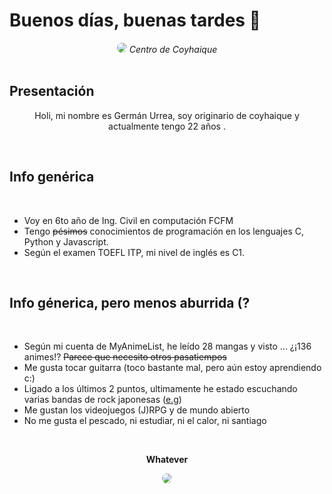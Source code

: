 # Buenos días, buenas tardes 👋

<div align="center">
    <img src='https://dgoz6t0l59f4w.cloudfront.net/blog_article_assets/images/000/002/324/original/centrocoyhaique_2.jpg?1604373267' style="border-radius: 12px"> 
    <em>Centro de Coyhaique</em>
</div>

<br>

## Presentación
<div align="center">

Holi, mi nombre es Germán Urrea, soy originario de coyhaique y actualmente tengo 22 años .

</div>

<br>

## Info genérica 

<br>

- Voy en 6to año de Ing. Civil en computación FCFM
- Tengo ~~pésimos~~ conocimientos de programación en los lenguajes C, Python y Javascript.
- Según el examen TOEFL ITP, mi nivel de inglés es C1.
<br>

## Info génerica, pero menos aburrida (?
<br>

- Según mi cuenta de MyAnimeList, he leído 28 mangas y visto ... ¿¡136 animes!? ~~Parece que necesito otros pasatiempos~~
- Me gusta tocar guitarra (toco bastante mal, pero aún estoy aprendiendo c:)
- Ligado a los últimos 2 puntos, ultimamente he estado escuchando varias bandas de rock japonesas ([e.g](https://www.youtube.com/watch?v=OuSFM2l9OaI&ab_channel=%E3%83%A8%E3%83%AB%E3%82%B7%E3%82%AB%2Fn-bunaOfficial))
- Me gustan los videojuegos (J)RPG y de mundo abierto
- No me gusta el pescado, ni estudiar, ni el calor, ni santiago

<br>
<div align="center">
    <p><b>Whatever</b></p>
    <img src='https://media.tenor.com/x-_5LHTnUpYAAAAM/dance-anime.gif' style="border-radius: 12px"> 
    
</div>


